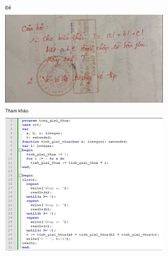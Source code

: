Đề

![pic_de](https://github.com/NghiLaam/BaiTap_TinHocPhoThongPascalPPython/blob/master/BaiTapTongGiaiThua/NgaBongDe.jpg)

Tham khảo

![pic_giai](https://github.com/NghiLaam/BaiTap_TinHocPhoThongPascalPPython/blob/master/BaiTapTongGiaiThua/NgaBongGiai.jpg)
